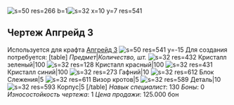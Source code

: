 ![s=50 res=266 b=1]()![s=32 x=10 y=7 res=541]()
## Чертеж Апгрейд 3
Используется для крафта [Апгрейд 3](/sys/economy/upgrades/up3) ![s=50 res=541 y=-15]() 
Для создания потребуется:
[table]
*Предмет*|*Количество, шт.*
![s=32 res=432]() Кристалл зеленый|100
![s=32 res=128]() Кристалл красный|100
![s=32 res=431]() Кристалл синий|100
![s=32 res=273]() Гафний|10
![s=32 res=612]() Блок Слежения|5
![s=32 res=611]() Визор кротов|5
![s=32 res=589]() Деталь|10
![s=32 res=593]() Корпус|5
[/table]
*Навык специалист*: 130
*Боны*: 0
*Износостойкость чертежа*: 1
*Цена продажи*: 125.000 бон